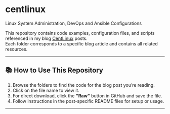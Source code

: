 # centlinux
Linux System Administration, DevOps and Ansible Configurations

This repository contains code examples, configuration files, and scripts referenced in my blog [CentLinux](https://centlinux.com) posts.  
Each folder corresponds to a specific blog article and contains all related resources.

---

## 📚 How to Use This Repository
1. Browse the folders to find the code for the blog post you’re reading.
2. Click on the file name to view it.
3. For direct download, click the **"Raw"** button in GitHub and save the file.
4. Follow instructions in the post-specific README files for setup or usage.

---

